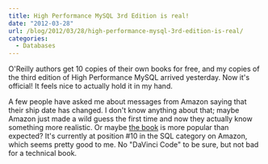```yaml
---
title: High Performance MySQL 3rd Edition is real!
date: "2012-03-28"
url: /blog/2012/03/28/high-performance-mysql-3rd-edition-is-real/
categories:
  - Databases
---
```

O'Reilly authors get 10 copies of their own books for free, and my copies of the third edition of High Performance MySQL arrived yesterday. Now it's official! It feels nice to actually hold it in my hand.

A few people have asked me about messages from Amazon saying that their ship date has changed. I don't know anything about that; maybe Amazon just made a wild guess the first time and now they actually know something more realistic. Or maybe [the book](http://www.amazon.com/High-Performance-MySQL-Optimization-Replication/dp/1449314287/?tag=xaprb-20) is more popular than expected? It's currently at position #10 in the SQL category on Amazon, which seems pretty good to me. No "DaVinci Code" to be sure, but not bad for a technical book.


